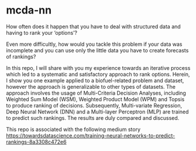 # mcda-nn

How often does it happen that you have to deal with structured data and having to rank your ‘options’? 

Even more difficultly, how would you tackle this problem if your data was incomplete and you can use only the little data you have to create forecasts of rankings?

In this repo, I will share with you my experience towards an iterative process which led to a systematic and satisfactory approach to rank options. Herein, I show you one example applied to a biofuel-related problem and dataset, however the approach is generalizable to other types of datasets.
The approach involves the usage of Multi-Criteria Decision Analyses, including Weighted Sum Model (WSM), Weighted Product Model (WPM) and Topsis to produce ranking of decisions.
Subsequently, Multi-variate Regression, Deep Neural Network (DNN) and a Multi-layer Perceptron (MLP) are trained to predict such rankings. The results are duly compared and discussed.

This repo is associated with the following medium story
https://towardsdatascience.com/training-neural-networks-to-predict-rankings-8a3308c472e6
